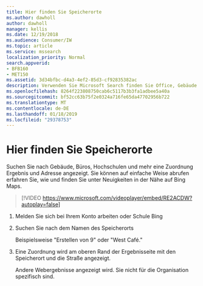 ```yaml
---
title: Hier finden Sie Speicherorte
ms.author: dawholl
author: dawholl
manager: kellis
ms.date: 12/19/2018
ms.audience: Consumer/IW
ms.topic: article
ms.service: mssearch
localization_priority: Normal
search.appverid:
- BFB160
- MET150
ms.assetid: 3d34bfbc-d4a3-4ef2-85d3-cf92835382ac
description: Verwenden Sie Microsoft Search finden Sie Office, Gebäude und anderen Speicherorten Workspace erfahren Sie, wie und vieles mehr erhalten möchten
ms.openlocfilehash: 8264f223808750cab6c5117b3b3fa1adbee5a40a
ms.sourcegitcommit: bf52cc63b75f2e0324a716fe65da47702956b722
ms.translationtype: MT
ms.contentlocale: de-DE
ms.lasthandoff: 01/18/2019
ms.locfileid: "29378753"
---
```

# <a name="find-locations"></a>Hier finden Sie Speicherorte

Suchen Sie nach Gebäude, Büros, Hochschulen und mehr eine Zuordnung Ergebnis und Adresse angezeigt. Sie können auf einfache Weise abrufen erfahren Sie, wie und finden Sie unter Neuigkeiten in der Nähe auf Bing Maps.

> [!VIDEO https://www.microsoft.com/videoplayer/embed/RE2ACDW?autoplay=false]
  
1. Melden Sie sich bei Ihrem Konto arbeiten oder Schule Bing
    
2. Suchen Sie nach dem Namen des Speicherorts
    
    Beispielsweise "Erstellen von 9" oder "West Café."
    
3. Eine Zuordnung wird am oberen Rand der Ergebnisseite mit den Speicherort und die Straße angezeigt.
    
    Andere Webergebnisse angezeigt wird. Sie nicht für die Organisation spezifisch sind.

  


